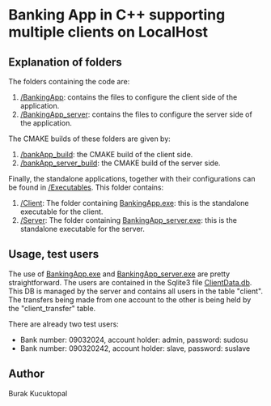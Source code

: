 # Banking App in C++ supporting multiple clients on LocalHost

## Explanation of folders
The folders containing the code are:
<ol>
  <li><a href="https://github.com/BurakKTopal/QtBankingApp/tree/master/BankingApp">/BankingApp</a>: contains the files to configure the client side of the application.</il>
  <li><a href="https://github.com/BurakKTopal/QtBankingApp/tree/master/BankingApp_server">/BankingApp_server</a>: contains the files to configure the server side of the application.</il>
</ol>

The CMAKE builds of these folders are given by:
<ol>
  <li><a href="https://github.com/BurakKTopal/QtBankingApp/tree/master/bankApp_build">/bankApp_build</a>: the CMAKE build of the client side.</li>
  <li><a href="https://github.com/BurakKTopal/QtBankingApp/tree/master/bankApp_server_build">/bankApp_server_build</a>: the CMAKE build of the server side.</li>
</ol>

Finally, the standalone applications, together with their configurations can be found in <a href="https://github.com/BurakKTopal/QtBankingApp/tree/master/Executables">/Executables</a>. This folder
contains:
<ol>
  <li><a href="https://github.com/BurakKTopal/QtBankingApp/tree/master/Executables/Client">/Client</a>: The folder containing <a href="https://github.com/BurakKTopal/QtBankingApp/blob/master/Executables/Client/BankingApp.exe">BankingApp.exe</a>: this is the standalone executable for the client.</li>
  <li><a href="https://github.com/BurakKTopal/QtBankingApp/tree/master/Executables/Server">/Server</a>: The folder containing <a href="https://github.com/BurakKTopal/QtBankingApp/blob/master/Executables/Server/BankingApp_server.exe">BankingApp_server.exe</a>: this is the standalone executable for the server.</li>
</ol>


## Usage, test users
<p>
The use of <a href="https://github.com/BurakKTopal/QtBankingApp/blob/master/Executables/Client/BankingApp.exe">BankingApp.exe</a> and <a href="https://github.com/BurakKTopal/QtBankingApp/blob/master/Executables/Server/BankingApp_server.exe">BankingApp_server.exe</a> are pretty straightforward. The users are contained in the Sqlite3 file
<a href="https://github.com/BurakKTopal/QtBankingApp/blob/master/Executables/Server/ClientData.db">ClientData.db</a>. This DB is managed by the server and contains all users in the table "client". The transfers being made from one account 
to the other is being held by the "client_transfer" table.
</p>

<p>
  There are already two test users:
  <ul>
    <li>
      Bank number: 09032024, account holder: admin, password: sudosu
    </li>
    <li>
      Bank number: 090320242, account holder: slave, password: suslave
    </li>
  </ul>
</p>


## Author
Burak Kucuktopal
